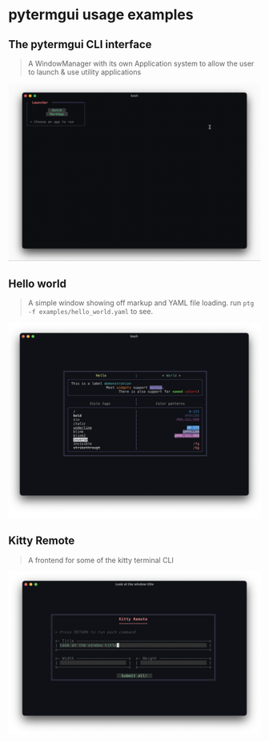 pytermgui usage examples
========================


The pytermgui CLI interface
---------------------------

> A WindowManager with its own Application system to allow the user to launch & use utility applications

[![pytermgui cli](../assets/demos/cmd_demo.gif)](../pytermgui/cmd.py)

Hello world
-----------

> A simple window showing off markup and YAML file loading. run `ptg -f examples/hello_world.yaml` to see.

[![hello world](../assets/demos/hello_world.png)](hello_world.yaml)


Kitty Remote
------------

> A frontend for some of the kitty terminal CLI

[![kitty remote](../assets/demos/kitty_remote.png)](krm)
